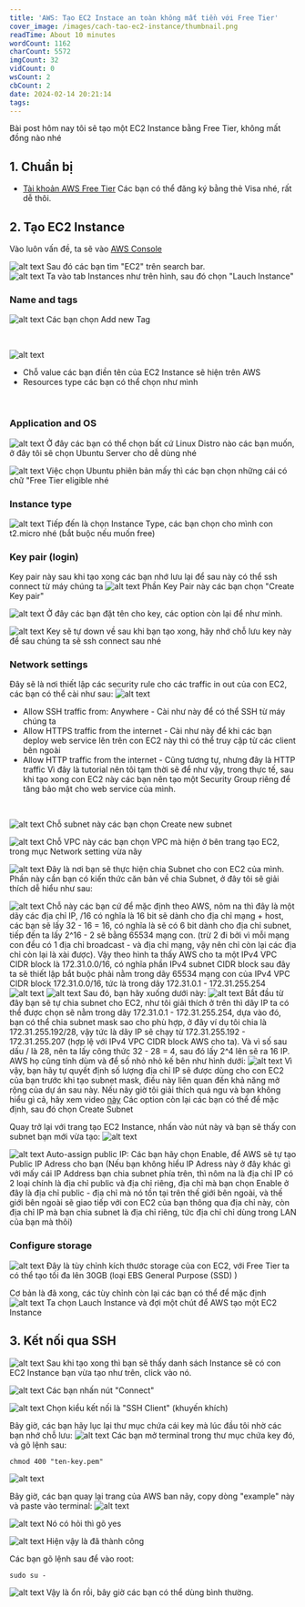 ```yaml
---
title: 'AWS: Tạo EC2 Instace an toàn không mất tiền với Free Tier'
cover_image: /images/cach-tao-ec2-instance/thumbnail.png
readTime: About 10 minutes
wordCount: 1162
charCount: 5572
imgCount: 32
vidCount: 0
wsCount: 2
cbCount: 2
date: 2024-02-14 20:21:14
tags:
---
```

Bài post hôm nay tôi sẽ tạo một EC2 Instance bằng Free Tier, không mất đồng nào nhé
## 1. Chuẩn bị
- [Tài khoản AWS Free Tier](https://aws.amazon.com/free)
Các bạn có thể đăng ký bằng thẻ Visa nhé, rất dễ thôi.
## 2. Tạo EC2 Instance
Vào luôn vấn đề, ta sẽ vào [AWS Console](https://console.aws.amazon.com/console/home) 

![alt text](/images/cach-tao-ec2-instance/1image.png)
Sau đó các bạn tìm "EC2" trên search bar.
<br>
![alt text](</images/cach-tao-ec2-instance/Screenshot from 2024-02-14 20-48-07.png>)
Ta vào tab Instances như trên hình, sau đó chọn "Lauch Instance"
<br>
### Name and tags

![alt text](/images/cach-tao-ec2-instance/image.png)
Các bạn chọn Add new Tag

<br>


![alt text](/images/cach-tao-ec2-instance/image-1.png)
- Chỗ value các bạn điền tên của EC2 Instance sẽ hiện trên AWS
- Resources type các bạn có thể chọn như mình
<br>

### Application and OS
![alt text](/images/cach-tao-ec2-instance/1image-2.png)
Ở đây các bạn có thể chọn bất cứ Linux Distro nào các bạn muốn, ở đây tôi sẽ chọn Ubuntu Server cho dễ dùng nhé
<br>

![alt text](/images/cach-tao-ec2-instance/1image-3.png)
Việc chọn Ubuntu phiên bản mấy thì các bạn chọn những cái có chữ "Free Tier eligible nhé
<br>

### Instance type
![alt text](/images/cach-tao-ec2-instance/1image-5.png)
Tiếp đến là chọn Instance Type, các bạn chọn cho mình con t2.micro nhé (bắt buộc nếu muốn free)
<br>

### Key pair (login) 
Key pair này sau khi tạo xong các bạn nhớ lưu lại để sau này có thể ssh connect từ máy chúng ta
![alt text](/images/cach-tao-ec2-instance/1image-4.png)
Phần Key Pair này các bạn chọn "Create Key pair"
<br>

![alt text](/images/cach-tao-ec2-instance/1image-6.png)
Ở đây các bạn đặt tên cho key, các option còn lại để như mình.
<br>

![alt text](/images/cach-tao-ec2-instance/1image-7.png)
Key sẽ tự down về sau khi bạn tạo xong, hãy nhớ chỗ lưu key này để sau chúng ta sẽ ssh connect sau nhé
<br>

### Network settings 
Đây sẽ là nơi thiết lập các security rule cho các traffic in out của con EC2, các bạn có thể cài như sau:
![alt text](/images/cach-tao-ec2-instance/1image-8.png)
- Allow SSH traffic from: Anywhere - Cài như này để có thể SSH từ máy chúng ta
- Allow HTTPS traffic from the internet - Cài như này để khi các bạn deploy web service lên trên con EC2 này thì có thể truy cập từ các client bên ngoài
- Allow HTTP traffic from the internet - Cũng tương tự, nhưng đây là HTTP traffic
Vì đây là tutorial nên tôi tạm thời sẽ để như vậy, trong thực tế, sau khi tạo xong con EC2 này các bạn nên tạo một Security Group riêng để tăng bảo mật cho web service của mình.
<br>

![alt text](/images/cach-tao-ec2-instance/image-2.png)
Chỗ subnet này các bạn chọn Create new subnet
<br>

![alt text](/images/cach-tao-ec2-instance/image-3.png)
Chỗ VPC này các bạn chọn VPC mà hiện ở bên trang tạo EC2, trong mục Network setting vừa nãy
<br>

![alt text](/images/cach-tao-ec2-instance/image-6.png)
Đây là nơi bạn sẽ thực hiện chia Subnet cho con EC2 của mình. Phần này cần bạn có kiến thức căn bản về chia Subnet, ở đây tôi sẽ giải thích dễ hiểu như sau:
<br>

![alt text](/images/cach-tao-ec2-instance/image-7.png)
Chỗ này các bạn cứ để mặc định theo AWS, nôm na thì đây là một dãy các địa chỉ IP, /16 có nghĩa là 16 bit sẽ dành cho địa chỉ mạng + host, các bạn sẽ lấy 32 - 16 = 16, có nghĩa là sẽ có 6 bit dành cho địa chỉ subnet, tiếp đến ta lấy 2^16 - 2 sẽ bằng 65534 mạng con. (trừ 2 đi bởi vì mỗi mạng con đều có 1 địa chỉ broadcast - và địa chỉ mạng, vậy nên chỉ còn lại các địa chỉ còn lại là xài được).
Vậy theo hình ta thấy AWS cho ta một IPv4 VPC CIDR block là 172.31.0.0/16, có nghĩa phần IPv4 subnet CIDR block sau đây ta sẽ thiết lập bắt buộc phải nằm trong dãy 65534 mạng con của IPv4 VPC CIDR block 172.31.0.0/16, tức là trong dãy 172.31.0.1 - 172.31.255.254
![alt text](/images/cach-tao-ec2-instance/image-9.png)
![alt text](/images/cach-tao-ec2-instance/image-8.png)
Sau đó, bạn hãy xuống dưới này:
![alt text](/images/cach-tao-ec2-instance/image-10.png)
Bắt đầu từ đây bạn sẽ tự chia subnet cho EC2, như tôi giải thích ở trên thì dãy IP ta có thể được chọn sẽ nằm trong dãy 172.31.0.1 - 172.31.255.254, dựa vào đó, bạn có thể chia subnet mask sao cho phù hợp, ở đây ví dụ tôi chia là 172.31.255.192/28, vậy tức là dãy IP sẽ chạy từ 172.31.255.192 - 172.31.255.207 (hợp lệ với IPv4 VPC CIDR block AWS cho ta). Và vì số sau dấu / là 28, nên ta lấy công thức 32 - 28 = 4, sau đó lấy 2^4 lên sẽ ra 16 IP. AWS họ cũng tính dùm và để số nhỏ nhỏ kế bên như hình dưới:
![alt text](/images/cach-tao-ec2-instance/image-11.png)
Vì vậy, bạn hãy tự quyết định số lượng địa chỉ IP sẽ được dùng cho con EC2 của bạn trước khi tạo subnet mask, điều này liên quan đến khả năng mở rộng của dự án sau này.
Nếu nãy giờ tôi giải thích quá ngu và bạn không hiểu gì cả, hãy xem video [này](https://www.youtube.com/watch?v=AKQ7FdEuWz4)
Các option còn lại các bạn có thể để mặc định, sau đó chọn Create Subnet

Quay trở lại với trang tạo EC2 Instance, nhấn vào nút này và bạn sẽ thấy con subnet bạn mới vừa tạo:
![alt text](/images/cach-tao-ec2-instance/image-12.png)


![alt text](/images/cach-tao-ec2-instance/image-13.png)
Auto-assign public IP: Các bạn hãy chọn Enable, để AWS sẽ tự tạo Public IP Adress cho bạn (Nếu bạn không hiểu IP Adress này ở đây khác gì với mấy cái IP Address bạn chia subnet phía trên, thì nôm na là địa chỉ IP có 2 loại chính là địa chỉ public và địa chỉ riêng, địa chỉ mà bạn chọn Enable ở đây là địa chỉ public - địa chỉ mà nó tồn tại trên thế giới bên ngoài, và thế giới bên ngoài sẽ giao tiếp với con EC2 của bạn thông qua địa chỉ này, còn địa chỉ IP mà bạn chia subnet là địa chỉ riêng, tức địa chỉ chỉ dùng trong LAN của bạn mà thôi)

### Configure storage 
![alt text](/images/cach-tao-ec2-instance/1image-9.png)
Đây là tùy chỉnh kích thước storage của con EC2, với Free Tier ta có thể tạo tối đa lên 30GB (loại EBS General Purpose (SSD) )

Cơ bản là đã xong, các tùy chỉnh còn lại các bạn có thể để mặc định
![alt text](/images/cach-tao-ec2-instance/1image-10.png)
Ta chọn Lauch Instance và đợi một chút để AWS tạo một EC2 Instance


## 3. Kết nối qua SSH 
![alt text](/images/cach-tao-ec2-instance/image-14.png)
Sau khi tạo xong thì bạn sẽ thấy danh sách Instance sẽ có con EC2 Instance bạn vừa tạo như trên, click vào nó.

![alt text](/images/cach-tao-ec2-instance/image-15.png)
Các bạn nhấn nút "Connect"

![alt text](/images/cach-tao-ec2-instance/image-16.png)
Chọn kiểu kết nối là "SSH Client" (khuyến khích)

Bây giờ, các bạn hãy lục lại thư mục chứa cái key mà lúc đầu tôi nhờ các bạn nhớ chỗ lưu:
![alt text](/images/cach-tao-ec2-instance/image-17.png)
Các bạn mở terminal trong thư mục chứa key đó, và gõ lệnh sau:
```
chmod 400 "ten-key.pem"
```
![alt text](/images/cach-tao-ec2-instance/image-18.png)

Bây giờ, các bạn quay lại trang của AWS ban nãy, copy dòng "example" này và paste vào terminal:
![alt text](/images/cach-tao-ec2-instance/image-19.png)

![alt text](/images/cach-tao-ec2-instance/image-20.png)
Nó có hỏi thì gõ yes

![alt text](/images/cach-tao-ec2-instance/image-21.png)
Hiện vậy là đã thành công

Các bạn gõ lệnh sau để vào root:
```
sudo su -
```

![alt text](/images/cach-tao-ec2-instance/image-22.png)
Vậy là ổn rồi, bây giờ các bạn có thể dùng bình thường.

